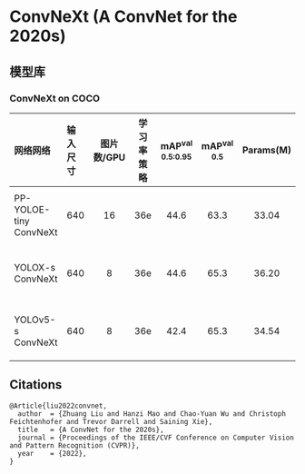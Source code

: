 # ConvNeXt (A ConvNet for the 2020s)

## 模型库
### ConvNeXt on COCO

| 网络网络                  | 输入尺寸 | 图片数/GPU | 学习率策略 | mAP<sup>val<br>0.5:0.95 | mAP<sup>val<br>0.5 | Params(M) | FLOPs(G) |    下载链接       | 配置文件 |
| :------------- | :------- | :-------: | :------: | :------------: | :---------------------: | :----------------: |:---------: | :------: |:---------------: |
| PP-YOLOE-tiny ConvNeXt | 640 |    16      |   36e    |  44.6  |  63.3 |  33.04  |  13.87 | [下载链接](https://paddledet.bj.bcebos.com/models/ppyoloe_convnext_tiny_36e_coco.pdparams) | [配置文件](./ppyoloe_convnext_tiny_36e_coco.yml) |
| YOLOX-s ConvNeXt       | 640 |    8       |   36e    |  44.6  |  65.3 |  36.20  |  27.52 | [下载链接](https://paddledet.bj.bcebos.com/models/yolox_convnext_s_36e_coco.pdparams) | [配置文件](./yolox_convnext_s_36e_coco.yml) |
| YOLOv5-s ConvNeXt      | 640 |    8       |   36e    |  42.4  |  65.3 |  34.54  |  17.96 | [下载链接](https://paddledet.bj.bcebos.com/models/yolov5_convnext_s_36e_coco.pdparams) | [配置文件](./yolov5_convnext_s_36e_coco.yml) |


## Citations
```
@Article{liu2022convnet,
  author  = {Zhuang Liu and Hanzi Mao and Chao-Yuan Wu and Christoph Feichtenhofer and Trevor Darrell and Saining Xie},
  title   = {A ConvNet for the 2020s},
  journal = {Proceedings of the IEEE/CVF Conference on Computer Vision and Pattern Recognition (CVPR)},
  year    = {2022},
}
```
